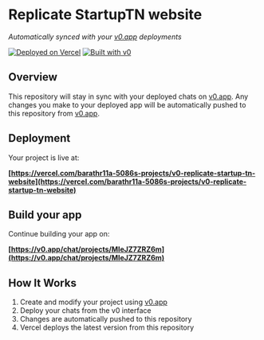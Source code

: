 # Replicate StartupTN website

*Automatically synced with your [v0.app](https://v0.app) deployments*

[![Deployed on Vercel](https://img.shields.io/badge/Deployed%20on-Vercel-black?style=for-the-badge&logo=vercel)](https://vercel.com/barathr11a-5086s-projects/v0-replicate-startup-tn-website)
[![Built with v0](https://img.shields.io/badge/Built%20with-v0.app-black?style=for-the-badge)](https://v0.app/chat/projects/MIeJZ7ZRZ6m)

## Overview

This repository will stay in sync with your deployed chats on [v0.app](https://v0.app).
Any changes you make to your deployed app will be automatically pushed to this repository from [v0.app](https://v0.app).

## Deployment

Your project is live at:

**[https://vercel.com/barathr11a-5086s-projects/v0-replicate-startup-tn-website](https://vercel.com/barathr11a-5086s-projects/v0-replicate-startup-tn-website)**

## Build your app

Continue building your app on:

**[https://v0.app/chat/projects/MIeJZ7ZRZ6m](https://v0.app/chat/projects/MIeJZ7ZRZ6m)**

## How It Works

1. Create and modify your project using [v0.app](https://v0.app)
2. Deploy your chats from the v0 interface
3. Changes are automatically pushed to this repository
4. Vercel deploys the latest version from this repository
